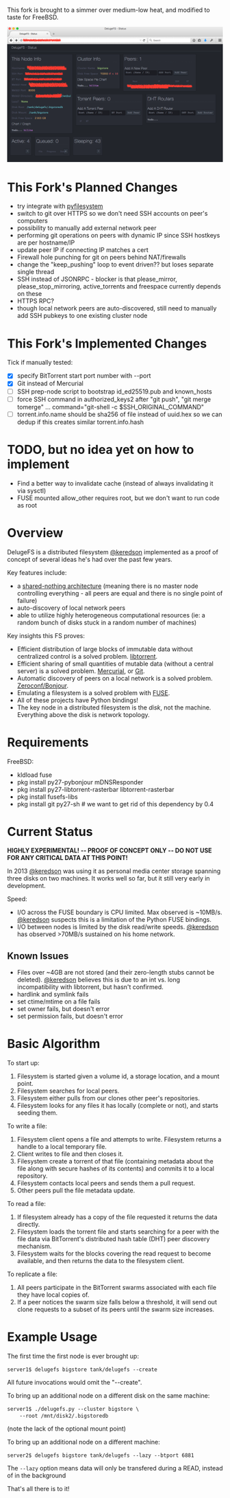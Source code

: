 This fork is brought to a simmer over medium-low heat, and modified to taste for FreeBSD.

![](https://github.com/johnko/delugefs/raw/master/screenshot.png)

# This Fork's Planned Changes

- try integrate with [pyfilesystem](https://github.com/PyFilesystem/pyfilesystem)
- switch to git over HTTPS so we don't need SSH accounts on peer's computers
- possibility to manually add external network peer
- performing git operations on peers with dynamic IP since SSH hostkeys are per hostname/IP
- update peer IP if connecting IP matches a cert
- Firewall hole punching for git on peers behind NAT/firewalls
- change the "keep_pushing" loop to event driven?? but loses separate single thread
- SSH instead of JSONRPC - blocker is that please_mirror, please_stop_mirroring, active_torrents and freespace currently depends on these
- HTTPS RPC?
- though local network peers are auto-discovered, still need to manually add SSH pubkeys to one existing cluster node

# This Fork's Implemented Changes

Tick if manually tested:

- [x] specify BitTorrent start port number with --port
- [x] Git instead of Mercurial
- [ ] SSH prep-node script to bootstrap id_ed25519.pub and known_hosts
- [ ] force SSH command in authorized_keys2 after "git push", "git merge tomerge" ... command="git-shell -c $SSH_ORIGINAL_COMMAND"
- [ ] torrent.info.name should be sha256 of file instead of uuid.hex so we can dedup if this creates similar torrent.info.hash

# TODO, but no idea yet on how to implement

- Find a better way to invalidate cache (instead of always invalidating it via sysctl)
- FUSE mounted allow_other requires root, but we don't want to run code as root

# Overview

DelugeFS is a distributed filesystem [@keredson](https://github.com/keredson) implemented as a proof of concept of several ideas he's had over the past few years.

Key features include:

- a [shared-nothing architecture](http://en.wikipedia.org/wiki/Shared_nothing_architecture) (meaning there is no master node controlling everything - all peers are equal and there is no single point of failure)
- auto-discovery of local network peers
- able to utilize highly heterogeneous computational resources (ie: a random bunch of disks stuck in a random number of machines)

Key insights this FS proves:

- Efficient distribution of large blocks of immutable data without centralized control is a solved problem. [libtorrent](http://www.rasterbar.com/products/libtorrent/).
- Efficient sharing of small quantities of mutable data (without a central server) is a solved problem. [Mercurial](http://mercurial.selenic.com/), or [Git](http://git-scm.com/).
- Automatic discovery of peers on a local network is a solved problem. [Zeroconf/Bonjour](http://en.wikipedia.org/wiki/Zeroconf).
- Emulating a filesystem is a solved problem with [FUSE](http://en.wikipedia.org/wiki/Filesystem_in_Userspace).
- All of these projects have Python bindings!
- The key node in a distributed filesystem is the _disk_, not the machine. Everything above the disk is network topology.

# Requirements

FreeBSD:

- kldload fuse
- pkg install py27-pybonjour mDNSResponder
- pkg install py27-libtorrent-rasterbar libtorrent-rasterbar
- pkg install fusefs-libs
- pkg install git py27-sh # we want to get rid of this dependency by 0.4


# Current Status

**HIGHLY EXPERIMENTAL! -- PROOF OF CONCEPT ONLY -- DO NOT USE FOR ANY CRITICAL DATA AT THIS POINT!**

In 2013 [@keredson](https://github.com/keredson) was using it as personal media center storage spanning three disks on two machines. It works well so far, but it still very early in development.

Speed:

- I/O across the FUSE boundary is CPU limited. Max observed is ~10MB/s. [@keredson](https://github.com/keredson) suspects this is a limitation of the Python FUSE bindings.
- I/O between nodes is limited by the disk read/write speeds. [@keredson](https://github.com/keredson) has observed >70MB/s sustained on his home network.

## Known Issues

- Files over ~4GB are not stored (and their zero-length stubs cannot be deleted). [@keredson](https://github.com/keredson) believes this is due to an int vs. long incompatibility with libtorrent, but hasn't confirmed.
- hardlink and symlink fails
- set ctime/mtime on a file fails
- set owner fails, but doesn't error
- set permission fails, but doesn't error

# Basic Algorithm

To start up:

1. Filesystem is started given a volume id, a storage location, and a mount point.
2. Filesystem searches for local peers.
3. Filesystem either pulls from our clones other peer's repositories.
4. Filesystem looks for any files it has locally (complete or not), and starts seeding them.

To write a file:

1. Filesystem client opens a file and attempts to write. Filesystem returns a handle to a local temporary file.
2. Client writes to file and then closes it.
3. Filesystem create a torrent of that file (containing metadata about the file along with secure hashes of its contents) and commits it to a local repository.
4. Filesystem contacts local peers and sends them a pull request.
5. Other peers pull the file metadata update.

To read a file:

1. If filesystem already has a copy of the file requested it returns the data directly.
2. Filesystem loads the torrent file and starts searching for a peer with the file data via BitTorrent's distributed hash table (DHT) peer discovery mechanism.
3. Filesystem waits for the blocks covering the read request to become available, and then returns the data to the filesystem client.

To replicate a file:

1. All peers participate in the BitTorrent swarms associated with each file they have local copies of.
2. If a peer notices the swarm size falls below a threshold, it will send out clone requests to a subset of its peers until the swarm size increases.

# Example Usage

The first time the first node is ever brought up:

```
server1$ delugefs bigstore tank/delugefs --create
```

All future invocations would omit the "--create".

To bring up an additional node on a different disk on the same machine:

```
server1$ ./delugefs.py --cluster bigstore \
    --root /mnt/disk2/.bigstoredb
```

(note the lack of the optional mount point)

To bring up an additional node on a different machine:

```
server2$ delugefs bigstore tank/delugefs --lazy --btport 6881
```

The `--lazy` option means data will only be transfered during a READ, instead of in the background

That's all there is to it!
